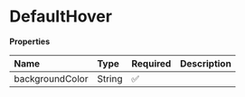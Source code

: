 # DefaultHover

**Properties**

| Name            | Type   | Required | Description |
| :-------------- | :----- | :------- | :---------- |
| backgroundColor | String | ✅       |             |
